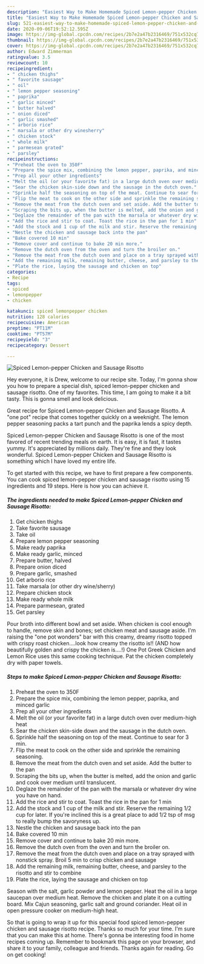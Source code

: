 ```yaml
---
description: "Easiest Way to Make Homemade Spiced Lemon-pepper Chicken and Sausage Risotto"
title: "Easiest Way to Make Homemade Spiced Lemon-pepper Chicken and Sausage Risotto"
slug: 521-easiest-way-to-make-homemade-spiced-lemon-pepper-chicken-and-sausage-risotto
date: 2020-09-06T19:52:12.595Z
image: https://img-global.cpcdn.com/recipes/2b7e2a47b2316469/751x532cq70/spiced-lemon-pepper-chicken-and-sausage-risotto-recipe-main-photo.jpg
thumbnail: https://img-global.cpcdn.com/recipes/2b7e2a47b2316469/751x532cq70/spiced-lemon-pepper-chicken-and-sausage-risotto-recipe-main-photo.jpg
cover: https://img-global.cpcdn.com/recipes/2b7e2a47b2316469/751x532cq70/spiced-lemon-pepper-chicken-and-sausage-risotto-recipe-main-photo.jpg
author: Edward Zimmerman
ratingvalue: 3.5
reviewcount: 10
recipeingredient:
- " chicken thighs"
- " favorite sausage"
- " oil"
- " lemon pepper seasoning"
- " paprika"
- " garlic minced"
- " butter halved"
- " onion diced"
- " garlic smashed"
- " arborio rice"
- " marsala or other dry winesherry"
- " chicken stock"
- " whole milk"
- " parmesean grated"
- " parsley"
recipeinstructions:
- "Preheat the oven to 350F"
- "Prepare the spice mix, combining the lemon pepper, paprika, and minced garlic"
- "Prep all your other ingredients"
- "Melt the oil (or your favorite fat) in a large dutch oven over medium-high heat"
- "Sear the chicken skin-side down and the sausage in the dutch oven."
- "Sprinkle half the seasoning on top of the meat. Continue to sear for 3 min."
- "Flip the meat to cook on the other side and sprinkle the remaining seasoning."
- "Remove the meat from the dutch oven and set aside. Add the butter to the pan"
- "Scraping the bits up, when the butter is melted, add the onion and garlic and cook over medium until translucent."
- "Deglaze the remainder of the pan with the marsala or whatever dry wine you have on hand."
- "Add the rice and stir to coat. Toast the rice in the pan for 1 min"
- "Add the stock and 1 cup of the milk and stir. Reserve the remaining 1/2 cup for later. If you&#39;re inclined this is a great place to add 1/2 tsp of msg to really bump the savoryness up."
- "Nestle the chicken and sausage back into the pan"
- "Bake covered 10 min"
- "Remove cover and continue to bake 20 min more."
- "Remove the dutch oven from the oven and turn the broiler on."
- "Remove the meat from the dutch oven and place on a tray sprayed with nonstick spray. Broil 5 min to crisp chicken and sausage"
- "Add the remaining milk, remaining butter, cheese, and parsley to the risotto and stir to combine"
- "Plate the rice, laying the sausage and chicken on top"
categories:
- Recipe
tags:
- spiced
- lemonpepper
- chicken

katakunci: spiced lemonpepper chicken 
nutrition: 128 calories
recipecuisine: American
preptime: "PT11M"
cooktime: "PT57M"
recipeyield: "3"
recipecategory: Dessert

---
```



![Spiced Lemon-pepper Chicken and Sausage Risotto](https://img-global.cpcdn.com/recipes/2b7e2a47b2316469/751x532cq70/spiced-lemon-pepper-chicken-and-sausage-risotto-recipe-main-photo.jpg)

Hey everyone, it is Drew, welcome to our recipe site. Today, I'm gonna show you how to prepare a special dish, spiced lemon-pepper chicken and sausage risotto. One of my favorites. This time, I am going to make it a bit tasty. This is gonna smell and look delicious.

Great recipe for Spiced Lemon-pepper Chicken and Sausage Risotto. A &#34;one pot&#34; recipe that comes together quickly on a weeknight. The lemon pepper seasoning packs a tart punch and the paprika lends a spicy depth.

Spiced Lemon-pepper Chicken and Sausage Risotto is one of the most favored of recent trending meals on earth. It is easy, it is fast, it tastes yummy. It's appreciated by millions daily. They're fine and they look wonderful. Spiced Lemon-pepper Chicken and Sausage Risotto is something which I have loved my entire life.


To get started with this recipe, we have to first prepare a few components. You can cook spiced lemon-pepper chicken and sausage risotto using 15 ingredients and 19 steps. Here is how you can achieve it.

<!--inarticleads1-->

##### The ingredients needed to make Spiced Lemon-pepper Chicken and Sausage Risotto:

1. Get  chicken thighs
1. Take  favorite sausage
1. Take  oil
1. Prepare  lemon pepper seasoning
1. Make ready  paprika
1. Make ready  garlic, minced
1. Prepare  butter, halved
1. Prepare  onion diced
1. Prepare  garlic, smashed
1. Get  arborio rice
1. Take  marsala (or other dry wine/sherry)
1. Prepare  chicken stock
1. Make ready  whole milk
1. Prepare  parmesean, grated
1. Get  parsley


Pour broth into different bowl and set aside. When chicken is cool enough to handle, remove skin and bones; set chicken meat and sausage aside. I&#39;m raising the &#34;one pot wonders&#34; bar with this creamy, dreamy risotto topped with crispy roast chicken….look how creamy the risotto is!! (AND how beautifully golden and crispy the chicken is….!) One Pot Greek Chicken and Lemon Rice uses this same cooking technique. Pat the chicken completely dry with paper towels. 

<!--inarticleads2-->

##### Steps to make Spiced Lemon-pepper Chicken and Sausage Risotto:

1. Preheat the oven to 350F
1. Prepare the spice mix, combining the lemon pepper, paprika, and minced garlic
1. Prep all your other ingredients
1. Melt the oil (or your favorite fat) in a large dutch oven over medium-high heat
1. Sear the chicken skin-side down and the sausage in the dutch oven.
1. Sprinkle half the seasoning on top of the meat. Continue to sear for 3 min.
1. Flip the meat to cook on the other side and sprinkle the remaining seasoning.
1. Remove the meat from the dutch oven and set aside. Add the butter to the pan
1. Scraping the bits up, when the butter is melted, add the onion and garlic and cook over medium until translucent.
1. Deglaze the remainder of the pan with the marsala or whatever dry wine you have on hand.
1. Add the rice and stir to coat. Toast the rice in the pan for 1 min
1. Add the stock and 1 cup of the milk and stir. Reserve the remaining 1/2 cup for later. If you&#39;re inclined this is a great place to add 1/2 tsp of msg to really bump the savoryness up.
1. Nestle the chicken and sausage back into the pan
1. Bake covered 10 min
1. Remove cover and continue to bake 20 min more.
1. Remove the dutch oven from the oven and turn the broiler on.
1. Remove the meat from the dutch oven and place on a tray sprayed with nonstick spray. Broil 5 min to crisp chicken and sausage
1. Add the remaining milk, remaining butter, cheese, and parsley to the risotto and stir to combine
1. Plate the rice, laying the sausage and chicken on top


Season with the salt, garlic powder and lemon pepper. Heat the oil in a large saucepan over medium heat. Remove the chicken and plate it on a cutting board. Mix Cajun seasoning, garlic salt and ground coriander. Heat oil in open pressure cooker on medium-high heat. 

So that is going to wrap it up for this special food spiced lemon-pepper chicken and sausage risotto recipe. Thanks so much for your time. I'm sure that you can make this at home. There's gonna be interesting food in home recipes coming up. Remember to bookmark this page on your browser, and share it to your family, colleague and friends. Thanks again for reading. Go on get cooking!
